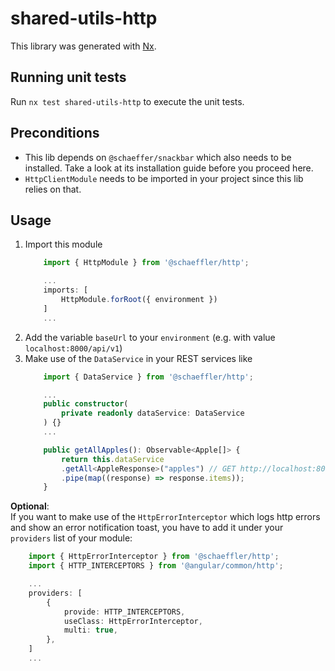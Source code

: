 # shared-utils-http

This library was generated with [Nx](https://nx.dev).

## Running unit tests

Run `nx test shared-utils-http` to execute the unit tests.

## Preconditions

- This lib depends on `@schaeffer/snackbar` which also needs to be installed. Take a look at its installation guide before you proceed here.  
- `HttpClientModule` needs to be imported in your project since this lib relies on that.

## Usage


1. Import this module
    ```typescript
        import { HttpModule } from '@schaeffler/http';

        ...
        imports: [
            HttpModule.forRoot({ environment })
        ]
        ...
    ```
2. Add the variable `baseUrl` to your `environment` (e.g. with value `localhost:8000/api/v1`)
3. Make use of the `DataService` in your REST services like
    ```typescript
        import { DataService } from '@schaeffler/http';

        ...
        public constructor(
            private readonly dataService: DataService
        ) {}
        ...

        public getAllApples(): Observable<Apple[]> {
            return this.dataService
            .getAll<AppleResponse>("apples") // GET http://localhost:8000/api/v1/apples
            .pipe(map((response) => response.items));
        }
    ```



**Optional**:  
If you want to make use of the `HttpErrorInterceptor` which logs http errors and show an error notification toast, you have to add it under your `providers` list of your module:  
```typescript
    import { HttpErrorInterceptor } from '@schaeffler/http';
    import { HTTP_INTERCEPTORS } from '@angular/common/http';

    ...
    providers: [
        {
            provide: HTTP_INTERCEPTORS,
            useClass: HttpErrorInterceptor,
            multi: true,
        },
    ]
    ...   
```

